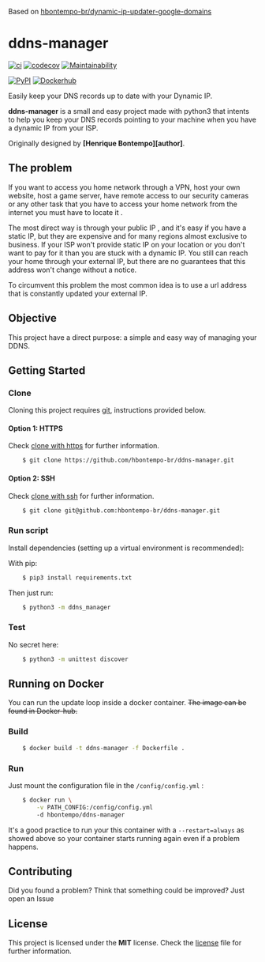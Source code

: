 Based on [hbontempo-br/dynamic-ip-updater-google-domains](https://github.com/hbontempo-br/dynamic-ip-updater-google-domains)

# ddns-manager
[![ci](https://img.shields.io/circleci/build/gh/hbontempo-br/ddns-manager/master?logo=circleci)](https://circleci.com/gh/hbontempo-br/ddns-manager) 
[![codecov](https://img.shields.io/codecov/c/gh/hbontempo-br/ddns-manager?color=ff69b4&logo=codecov)](https://codecov.io/gh/hbontempo-br/ddns-manager)
[![Maintainability](https://img.shields.io/codeclimate/maintainability/hbontempo-br/ddns-manager?logo=codeclimate&color=lightgray)](https://codeclimate.com/github/hbontempo-br/ddns-manager/maintainability)

[![PyPI](https://img.shields.io/pypi/v/ddns-manager?logo=pypi&color=006dad)](https://pypi.org/project/ddns-manager/)
[![Dockerhub](https://img.shields.io/docker/v/hbontempo/ddns-manager?label=docker&logo=docker&color=27343b)](https://hub.docker.com/r/hbontempo/ddns-manager)

Easily keep your DNS records up to date with your Dynamic IP.

**ddns-manager** is a small and easy project made with python3 that intents to help you keep
your DNS records pointing to your machine when you have a dynamic IP from your ISP.

Originally designed by **[Henrique Bontempo][author]**.

## The problem

If you want to access you home network through a VPN, host your own website, host a game server, have remote access to 
our security cameras or any other task that you have to access your home network from the internet you must have to 
locate it .

The most direct way is through your public IP , and it's easy if you have a static IP, but they are expensive and for 
many regions almost exclusive to business. If your ISP won't provide static IP on your location or you don't want to 
pay for it than you are stuck with a dynamic IP. You still can reach your home through your external IP, but there are 
no guarantees that this address won't change without a notice.

To circumvent this problem the most common idea is to use a url address that is constantly updated your external IP. 

## Objective

This project have a direct purpose: a simple and easy way of managing your DDNS.

## Getting Started

### Clone

Cloning this project requires [git][git], instructions provided below.

#### Option 1: HTTPS

Check [clone with https][git_clone_https] for further information.

```bash
    $ git clone https://github.com/hbontempo-br/ddns-manager.git
```

#### Option 2: SSH

Check [clone with ssh][git_clone_ssh] for further information.

```bash
    $ git clone git@github.com:hbontempo-br/ddns-manager.git
```


### Run script

Install dependencies (setting up a virtual environment is recommended):

With pip:
```bash
    $ pip3 install requirements.txt
```

Then just run:

```bash
    $ python3 -m ddns_manager
```

### Test

No secret here:

```bash
    $ python3 -m unittest discover
```

## Running on Docker

You can run the update loop inside a docker container.
~~The image can be found in Docker-hub.~~

### Build

```bash
    $ docker build -t ddns-manager -f Dockerfile .
```

### Run

Just mount the configuration file in the `/config/config.yml` :

```bash
    $ docker run \
        -v PATH_CONFIG:/config/config.yml
        -d hbontempo/ddns-manager
```

It's a good practice to run your this container with a `--restart=always` as showed above so your container 
starts running again even if a problem happens.

## Contributing

Did you found a problem? Think that something could be improved? Just open an Issue

## License

This project is licensed under the **MIT** license. Check the [license](LICENSE)
file for further information.



[git]: https://git-scm.com
[git_clone_https]: https://help.github.com/articles/which-remote-url-should-i-use/#cloning-with-https-urls-recommended
[git_clone_ssh]: https://help.github.com/articles/which-remote-url-should-i-use/#cloning-with-ssh-urls
